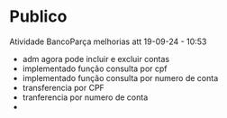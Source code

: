 # Publico
Atividade BancoParça
melhorias att 19-09-24 - 10:53
- adm agora pode incluir e excluir contas
- implementado função consulta por cpf
- implementado função consulta por numero de conta
- transferencia por CPF
- tranferencia por numero de conta
- 
